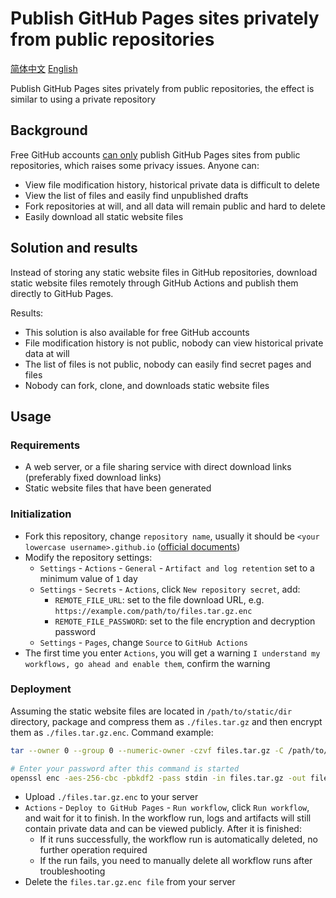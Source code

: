 # Publish GitHub Pages sites privately from public repositories

[简体中文](./Readme.md) [English](./Readme.en.md)

Publish GitHub Pages sites privately from public repositories, the effect is similar to using a private repository

## Background

Free GitHub accounts [can only](https://github.com/pricing) publish GitHub Pages sites from public repositories, which raises some privacy issues. Anyone can:

- View file modification history, historical private data is difficult to delete
- View the list of files and easily find unpublished drafts
- Fork repositories at will, and all data will remain public and hard to delete
- Easily download all static website files

## Solution and results

Instead of storing any static website files in GitHub repositories, download static website files remotely through GitHub Actions and publish them directly to GitHub Pages.

Results:

- This solution is also available for free GitHub accounts
- File modification history is not public, nobody can view historical private data at will
- The list of files is not public, nobody can easily find secret pages and files
- Nobody can fork, clone, and downloads static website files

## Usage

### Requirements

- A web server, or a file sharing service with direct download links (preferably fixed download links)
- Static website files that have been generated

### Initialization

- Fork this repository, change `repository name`, usually it should be `<your lowercase username>.github.io` ([official documents](https://docs.github.com/en/pages/getting-started-with-github-pages/about-github-pages))
- Modify the repository settings:
    - `Settings` - `Actions` - `General` - `Artifact and log retention` set to a minimum value of `1` day
    - `Settings` - `Secrets` - `Actions`, click `New repository secret`, add:
        - `REMOTE_FILE_URL`: set to the file download URL, e.g. `https://example.com/path/to/files.tar.gz.enc`
        - `REMOTE_FILE_PASSWORD`: set to the file encryption and decryption password
    - `Settings` - `Pages`, change `Source` to `GitHub Actions`
- The first time you enter `Actions`, you will get a warning `I understand my workflows, go ahead and enable them`, confirm the warning

### Deployment

Assuming the static website files are located in `/path/to/static/dir` directory, package and compress them as `./files.tar.gz` and then encrypt them as `./files.tar.gz.enc`. Command example:

```bash
tar --owner 0 --group 0 --numeric-owner -czvf files.tar.gz -C /path/to/static/dir .

# Enter your password after this command is started
openssl enc -aes-256-cbc -pbkdf2 -pass stdin -in files.tar.gz -out files.tar.gz.enc
```

- Upload `./files.tar.gz.enc` to your server
- `Actions` - `Deploy to GitHub Pages` - `Run workflow`, click `Run workflow`, and wait for it to finish. In the workflow run, logs and artifacts will still contain private data and can be viewed publicly. After it is finished:
    - If it runs successfully, the workflow run is automatically deleted, no further operation required
    - If the run fails, you need to manually delete all workflow runs after troubleshooting
- Delete the `files.tar.gz.enc file` from your server
